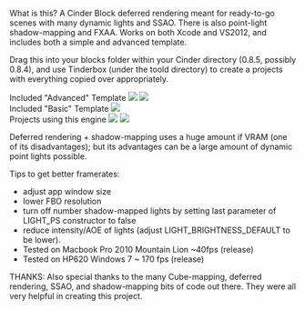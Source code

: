 What is this?
A Cinder Block deferred rendering meant for ready-to-go scenes with many dynamic lights and SSAO. There is also point-light shadow-mapping and FXAA. Works on both Xcode and VS2012, and includes both a simple and advanced template.

Drag this into your blocks folder within your Cinder directory (0.8.5, possibly 0.8.4), and use Tinderbox (under the toold directory) to create a projects with everything copied over appropriately.

Included "Advanced" Template
<img src="http://farm9.staticflickr.com/8363/8402994769_16588ca60f_c.jpg" />
<img src="http://farm9.staticflickr.com/8216/8406568340_3099ee04f3_c.jpg" />
<br />
Included "Basic" Template
<img src="http://farm8.staticflickr.com/7451/12713642585_8704c8131a_c.jpg" />
<br />
Projects using this engine
<img src="http://farm8.staticflickr.com/7319/12713862853_c2741b2c63_c.jpg" />
<img src="http://farm8.staticflickr.com/7312/12617617555_267da67848_c.jpg" />

Deferred rendering + shadow-mapping uses a huge amount if VRAM (one of its disadvantages); but its advantages can be a large amount of dynamic point lights possible.

Tips to get better framerates:
- adjust app window size
- lower FBO resolution
- turn off number shadow-mapped lights by setting last parameter of LIGHT_PS constructor to false
- reduce intensity/AOE of lights (adjust LIGHT_BRIGHTNESS_DEFAULT to be lower).
- Tested on Macbook Pro 2010 Mountain Lion ~40fps (release)
- Tested on HP620 Windows 7  ~ 170 fps (release)

THANKS: Also special thanks to the many Cube-mapping, deferred rendering, SSAO, and shadow-mapping bits of code out there. They were all very helpful in creating this project.
